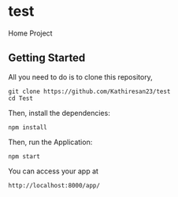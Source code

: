 # test
Home Project

## Getting Started

All you need to do is to clone this repository,


```
git clone https://github.com/Kathiresan23/test
cd Test
```

Then, install the dependencies:

```
npm install
```

Then, run the Application:

```
npm start
```

You can access your app at 

```
http://localhost:8000/app/
```
